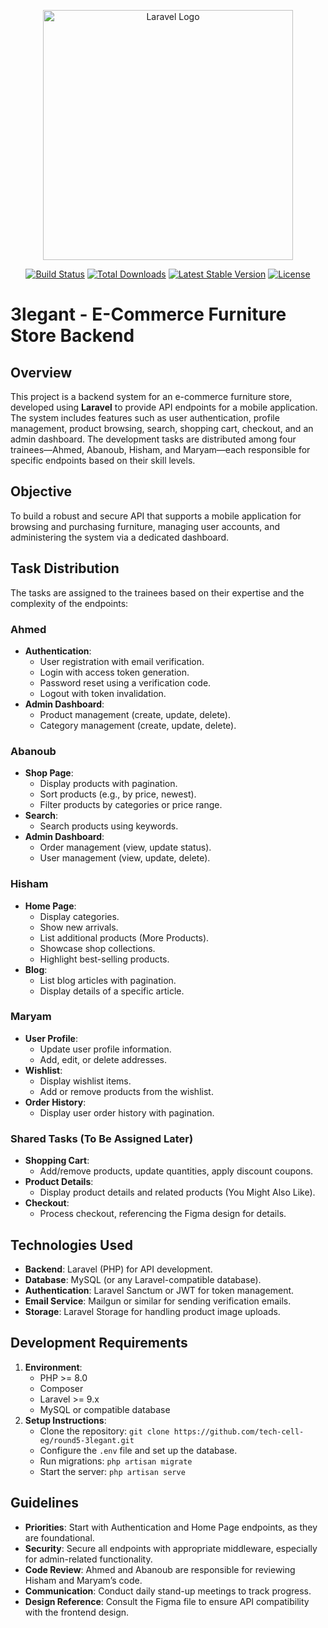 <p align="center"><a href="https://laravel.com" target="_blank"><img src="https://raw.githubusercontent.com/laravel/art/master/logo-lockup/5%20SVG/2%20CMYK/1%20Full%20Color/laravel-logolockup-cmyk-red.svg" width="400" alt="Laravel Logo"></a></p>

<p align="center">
<a href="https://github.com/laravel/framework/actions"><img src="https://github.com/laravel/framework/workflows/tests/badge.svg" alt="Build Status"></a>
<a href="https://packagist.org/packages/laravel/framework"><img src="https://img.shields.io/packagist/dt/laravel/framework" alt="Total Downloads"></a>
<a href="https://packagist.org/packages/laravel/framework"><img src="https://img.shields.io/packagist/v/laravel/framework" alt="Latest Stable Version"></a>
<a href="https://packagist.org/packages/laravel/framework"><img src="https://img.shields.io/packagist/l/laravel/framework" alt="License"></a>
</p>

# 3legant - E-Commerce Furniture Store Backend

## Overview
This project is a backend system for an e-commerce furniture store, developed using **Laravel** to provide API endpoints for a mobile application. The system includes features such as user authentication, profile management, product browsing, search, shopping cart, checkout, and an admin dashboard. The development tasks are distributed among four trainees—Ahmed, Abanoub, Hisham, and Maryam—each responsible for specific endpoints based on their skill levels.

## Objective
To build a robust and secure API that supports a mobile application for browsing and purchasing furniture, managing user accounts, and administering the system via a dedicated dashboard.

## Task Distribution
The tasks are assigned to the trainees based on their expertise and the complexity of the endpoints:

### **Ahmed** 
- **Authentication**:
    - User registration with email verification.
    - Login with access token generation.
    - Password reset using a verification code.
    - Logout with token invalidation.
- **Admin Dashboard**:
    - Product management (create, update, delete).
    - Category management (create, update, delete).

### **Abanoub** 
- **Shop Page**:
    - Display products with pagination.
    - Sort products (e.g., by price, newest).
    - Filter products by categories or price range.
- **Search**:
    - Search products using keywords.
- **Admin Dashboard**:
    - Order management (view, update status).
    - User management (view, update, delete).

### **Hisham** 
- **Home Page**:
    - Display categories.
    - Show new arrivals.
    - List additional products (More Products).
    - Showcase shop collections.
    - Highlight best-selling products.
- **Blog**:
    - List blog articles with pagination.
    - Display details of a specific article.

### **Maryam** 
- **User Profile**:
    - Update user profile information.
    - Add, edit, or delete addresses.
- **Wishlist**:
    - Display wishlist items.
    - Add or remove products from the wishlist.
- **Order History**:
    - Display user order history with pagination.

### **Shared Tasks (To Be Assigned Later)**
- **Shopping Cart**:
    - Add/remove products, update quantities, apply discount coupons.
- **Product Details**:
    - Display product details and related products (You Might Also Like).
- **Checkout**:
    - Process checkout, referencing the Figma design for details.

## Technologies Used
- **Backend**: Laravel (PHP) for API development.
- **Database**: MySQL (or any Laravel-compatible database).
- **Authentication**: Laravel Sanctum or JWT for token management.
- **Email Service**: Mailgun or similar for sending verification emails.
- **Storage**: Laravel Storage for handling product image uploads.

## Development Requirements
1. **Environment**:
    - PHP >= 8.0
    - Composer
    - Laravel >= 9.x
    - MySQL or compatible database
2. **Setup Instructions**:
    - Clone the repository: `git clone https://github.com/tech-cell-eg/round5-3legant.git`
    - Configure the `.env` file and set up the database.
    - Run migrations: `php artisan migrate`
    - Start the server: `php artisan serve`


## Guidelines
- **Priorities**: Start with Authentication and Home Page endpoints, as they are foundational.
- **Security**: Secure all endpoints with appropriate middleware, especially for admin-related functionality.
- **Code Review**: Ahmed and Abanoub are responsible for reviewing Hisham and Maryam’s code.
- **Communication**: Conduct daily stand-up meetings to track progress.
- **Design Reference**: Consult the Figma file to ensure API compatibility with the frontend design.


